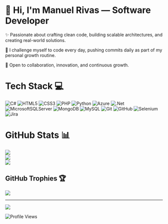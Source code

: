 # 🐻 Hi, I'm Manuel Rivas — Software Developer

✨ Passionate about crafting clean code, building scalable architectures, and creating real-world solutions.

🌱 I challenge myself to code every day, pushing commits daily as part of my personal growth routine.

🤝 Open to collaboration, innovation, and continuous growth.

# Tech Stack 💻
![C#](https://img.shields.io/badge/c%23-%23239120.svg?style=flat-square&logo=csharp&logoColor=white) ![HTML5](https://img.shields.io/badge/html5-%23E34F26.svg?style=flat-square&logo=html5&logoColor=white) ![CSS3](https://img.shields.io/badge/css3-%231572B6.svg?style=flat-square&logo=css3&logoColor=white) ![PHP](https://img.shields.io/badge/php-%23777BB4.svg?style=flat-square&logo=php&logoColor=white) ![Python](https://img.shields.io/badge/python-3670A0?style=flat-square&logo=python&logoColor=ffdd54) ![Azure](https://img.shields.io/badge/azure-%230072C6.svg?style=flat-square&logo=microsoftazure&logoColor=white) ![.Net](https://img.shields.io/badge/.NET-5C2D91?style=flat-square&logo=.net&logoColor=white) ![MicrosoftSQLServer](https://img.shields.io/badge/Microsoft%20SQL%20Server-CC2927?style=flat-square&logo=microsoft%20sql%20server&logoColor=white) ![MongoDB](https://img.shields.io/badge/MongoDB-%234ea94b.svg?style=flat-square&logo=mongodb&logoColor=white) ![MySQL](https://img.shields.io/badge/mysql-4479A1.svg?style=flat-square&logo=mysql&logoColor=white) ![Git](https://img.shields.io/badge/git-%23F05033.svg?style=flat-square&logo=git&logoColor=white) ![GitHub](https://img.shields.io/badge/github-%23121011.svg?style=flat-square&logo=github&logoColor=white) ![Selenium](https://img.shields.io/badge/-selenium-%43B02A?style=flat-square&logo=selenium&logoColor=white) ![Jira](https://img.shields.io/badge/jira-%230A0FFF.svg?style=flat-square&logo=jira&logoColor=white) 
# GitHub Stats 📊
![](https://github-readme-stats.vercel.app/api?username=Manushark&theme=midnight-purple&hide_border=false&include_all_commits=true&count_private=true)<br/>
![](https://nirzak-streak-stats.vercel.app/?user=Manushark&theme=midnight-purple&hide_border=false)<br/>
![](https://github-readme-stats.vercel.app/api/top-langs/?username=Manushark&theme=midnight-purple&hide_border=false&include_all_commits=true&count_private=true&layout=compact)

## GitHub Trophies 🏆
![](https://github-profile-trophy.vercel.app/?username=Manushark&theme=aura&no-frame=false&no-bg=false&margin-w=4)

---
[![](https://visitcount.itsvg.in/api?id=Manushark&icon=5&color=0)](https://visitcount.itsvg.in)

<!-- Proudly created with GPRM ( https://gprm.itsvg.in ) -->
![Profile Views](https://komarev.com/ghpvc/?username=Manushark&color=blueviolet)
